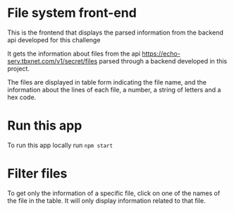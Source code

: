 # File system front-end

This is the frontend that displays the parsed information from the backend api developed for this challenge

It gets the information about files from the api https://echo-serv.tbxnet.com/v1/secret/files parsed through
a backend developed in this project.

The files are displayed in table form indicating the file name, and the information about the lines of each file,
a number, a string of letters and a hex code.

# Run this app

To run this app locally run ```npm start```

# Filter files

To get only the information of a specific file, click on one of the names of the file in the table.
It will only display information related to that file.